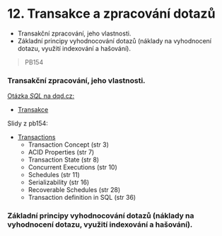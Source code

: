 # 12. Transakce a zpracování dotazů

* Transakční zpracování, jeho vlastnosti.
* Základní principy vyhodnocování dotazů \(náklady na vyhodnocení dotazu, využití indexování a hašování\).

> PB154

### Transakční zpracování, jeho vlastnosti.

[Otázka _SQL_ na  dqd.cz:](http://statnice.dqd.cz/home:prog:ap10)

* [Transakce](http://statnice.dqd.cz/home:prog:ap10#transakce)

Slidy z pb154:

* [Transactions](https://is.muni.cz/auth/el/1433/podzim2014/PB154/um/12-ch14-transactions.pdf)
  * Transaction Concept \(str 3\)
  * ACID Properties \(str 7\)
  * Transaction State \(str 8\)
  * Concurrent Executions \(str 10\)
  * Schedules \(str 11\)
  * Serializability \(str 16\)
  * Recoverable Schedules \(str 28\)
  * Transaction definition in SQL \(str 36\)

### Základní principy vyhodnocování dotazů \(náklady na vyhodnocení dotazu, využití indexování a hašování\).



